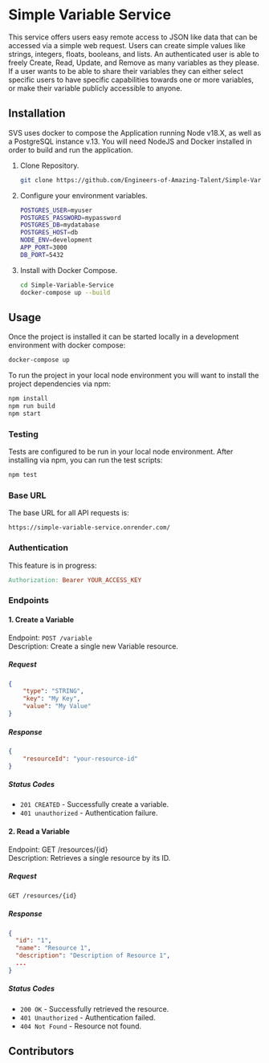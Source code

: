 # Simple Variable Service

This service offers users easy remote access to JSON like data that can be accessed via a simple web request. Users can create simple values like strings, integers, floats, booleans, and lists.  An authenticated user is able to freely Create, Read, Update, and Remove as many variables as they please.  If a user wants to be able to share their variables they can either select specific users to have specific capabilities towards one or more variables, or make their variable publicly accessible to anyone.

## Installation

SVS uses docker to compose the Application running Node v18.X, as well as a PostgreSQL instance v.13.  You will need NodeJS and Docker installed in order to build and run the application.

1. Clone Repository.

    ```bash
    git clone https://github.com/Engineers-of-Amazing-Talent/Simple-Variable-Service.git
    ```

1. Configure your environment variables.

    ```bash
    POSTGRES_USER=myuser
    POSTGRES_PASSWORD=mypassword
    POSTGRES_DB=mydatabase
    POSTGRES_HOST=db
    NODE_ENV=development
    APP_PORT=3000
    DB_PORT=5432
    ```

1. Install with Docker Compose.

    ```bash
    cd Simple-Variable-Service
    docker-compose up --build
    ```

## Usage

Once the project is installed it can be started locally in a development environment with docker compose:

```bash
docker-compose up
```

To run the project in your local node environment you will want to install the project dependencies via npm:

```bash
npm install
npm run build
npm start
```

### Testing

Tests are configured to be run in your local node environment.  After installing via npm, you can run the test scripts:

```bash
npm test
```

### Base URL

The base URL for all API requests is:

```arduino
https://simple-variable-service.onrender.com/
```

### Authentication

This feature is in progress:

```makefile
Authorization: Bearer YOUR_ACCESS_KEY
```

### Endpoints

#### 1. Create a Variable

Endpoint: `POST /variable`  
Description: Create a single new Variable resource.

##### Request

```json
{
    "type": "STRING",
    "key": "My Key",
    "value": "My Value"
}
```

##### Response

```json
{
    "resourceId": "your-resource-id"
}
```

##### Status Codes

* `201 CREATED` - Successfully create a variable.
* `401 unauthorized` - Authentication failure.

#### 2. Read a Variable

Endpoint: GET /resources/{id}  
Description: Retrieves a single resource by its ID.

##### Request

```bash
GET /resources/{id}
```

##### Response

```json
{
  "id": "1",
  "name": "Resource 1",
  "description": "Description of Resource 1",
  ...
}
```

##### Status Codes

* `200 OK` - Successfully retrieved the resource.
* `401 Unauthorized` - Authentication failed.
* `404 Not Found` - Resource not found.

## Contributors
